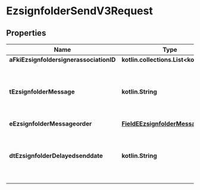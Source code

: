 
# EzsignfolderSendV3Request

## Properties
| Name | Type | Description | Notes |
| ------------ | ------------- | ------------- | ------------- |
| **aFkiEzsignfoldersignerassociationID** | **kotlin.collections.List&lt;kotlin.Int&gt;** |  |  |
| **tEzsignfolderMessage** | **kotlin.String** | A custom text message that will be added to the email sent. |  [optional] |
| **eEzsignfolderMessageorder** | [**FieldEEzsignfolderMessageorder**](FieldEEzsignfolderMessageorder.md) |  |  [optional] |
| **dtEzsignfolderDelayedsenddate** | **kotlin.String** | The date and time at which the Ezsignfolder will be sent in the future. |  [optional] |



